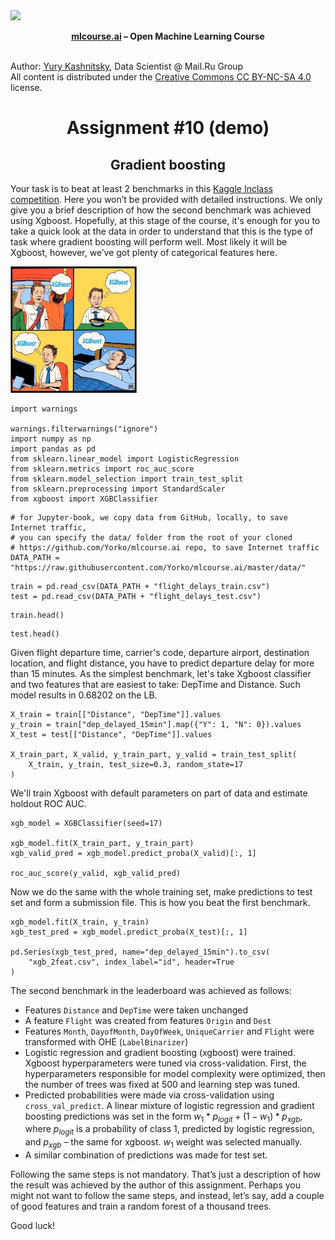 <img src="https://habrastorage.org/webt/ia/m9/zk/iam9zkyzqebnf_okxipihkgjwnw.jpeg" />
    
**<center>[mlcourse.ai](https://mlcourse.ai) – Open Machine Learning Course** </center><br>

Author: [Yury Kashnitsky](https://www.linkedin.com/in/festline/), Data Scientist @ Mail.Ru Group <br>All content is distributed under the [Creative Commons CC BY-NC-SA 4.0](https://creativecommons.org/licenses/by-nc-sa/4.0/) license.

# <center> Assignment #10 (demo)
## <center> Gradient boosting

Your task is to beat at least 2 benchmarks in this [Kaggle Inclass competition](https://www.kaggle.com/c/flight-delays-spring-2018). Here you won’t be provided with detailed instructions. We only give you a brief description of how the second benchmark was achieved using Xgboost. Hopefully, at this stage of the course, it's enough for you to take a quick look at the data in order to understand that this is the type of task where gradient boosting will perform well. Most likely it will be Xgboost, however, we’ve got plenty of categorical features here.

<img src='../../_static/img/xgboost_meme.jpg' width=40% />


```{code-cell} ipython3
import warnings

warnings.filterwarnings("ignore")
import numpy as np
import pandas as pd
from sklearn.linear_model import LogisticRegression
from sklearn.metrics import roc_auc_score
from sklearn.model_selection import train_test_split
from sklearn.preprocessing import StandardScaler
from xgboost import XGBClassifier
```


```{code-cell} ipython3
# for Jupyter-book, we copy data from GitHub, locally, to save Internet traffic,
# you can specify the data/ folder from the root of your cloned 
# https://github.com/Yorko/mlcourse.ai repo, to save Internet traffic
DATA_PATH = "https://raw.githubusercontent.com/Yorko/mlcourse.ai/master/data/"
```


```{code-cell} ipython3
train = pd.read_csv(DATA_PATH + "flight_delays_train.csv")
test = pd.read_csv(DATA_PATH + "flight_delays_test.csv")
```


```{code-cell} ipython3
train.head()
```


```{code-cell} ipython3
test.head()
```

Given flight departure time, carrier's code, departure airport, destination location, and flight distance, you have to predict departure delay for more than 15 minutes. As the simplest benchmark, let's take Xgboost classifier and two features that are easiest to take: DepTime and Distance. Such model results in 0.68202 on the LB.


```{code-cell} ipython3
X_train = train[["Distance", "DepTime"]].values
y_train = train["dep_delayed_15min"].map({"Y": 1, "N": 0}).values
X_test = test[["Distance", "DepTime"]].values

X_train_part, X_valid, y_train_part, y_valid = train_test_split(
    X_train, y_train, test_size=0.3, random_state=17
)
```

We'll train Xgboost with default parameters on part of data and estimate holdout ROC AUC.


```{code-cell} ipython3
xgb_model = XGBClassifier(seed=17)

xgb_model.fit(X_train_part, y_train_part)
xgb_valid_pred = xgb_model.predict_proba(X_valid)[:, 1]

roc_auc_score(y_valid, xgb_valid_pred)
```

Now we do the same with the whole training set, make predictions to test set and form a submission file. This is how you beat the first benchmark. 


```{code-cell} ipython3
xgb_model.fit(X_train, y_train)
xgb_test_pred = xgb_model.predict_proba(X_test)[:, 1]

pd.Series(xgb_test_pred, name="dep_delayed_15min").to_csv(
    "xgb_2feat.csv", index_label="id", header=True
)
```

The second benchmark in the leaderboard was achieved as follows:

- Features `Distance` and `DepTime` were taken unchanged
- A feature `Flight` was created from features `Origin` and `Dest`
- Features `Month`, `DayofMonth`, `DayOfWeek`, `UniqueCarrier` and `Flight` were transformed with OHE (`LabelBinarizer`)
- Logistic regression and gradient boosting (xgboost) were trained. Xgboost hyperparameters were tuned via cross-validation. First, the hyperparameters responsible for model complexity were optimized, then the number of trees was fixed at 500 and learning step was tuned.
- Predicted probabilities were made via cross-validation using `cross_val_predict`. A linear mixture of logistic regression and gradient boosting predictions was set in the form $w_1 * p_{logit} + (1 - w_1) * p_{xgb}$, where $p_{logit}$ is a probability of class 1, predicted by logistic regression, and $p_{xgb}$ – the same for xgboost. $w_1$ weight was selected manually.
- A similar combination of predictions was made for test set. 

Following the same steps is not mandatory. That’s just a description of how the result was achieved by the author of this assignment. Perhaps you might not want to follow the same steps, and instead, let’s say, add a couple of good features and train a random forest of a thousand trees.

Good luck!
